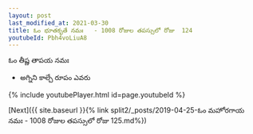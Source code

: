 ```yaml
---
layout: post
last_modified_at: 2021-03-30
title: ఓం భూతకృతే నమః   - 1008 రోజుల తపస్సులో రోజు  124
youtubeId: Pbh4voLiuA8
---
```

 
 
 ఓం తీష్ణ తాపయ నమః  
 
 -  అగ్నిని కాల్చే రూపం ఎవరు 
 
  
 
  
 
 
 
 
 
 


{% include youtubePlayer.html id=page.youtubeId %}
 
[Next]({{ site.baseurl }}{% link  split2/_posts/2019-04-25-ఓం మహోరగాయ నమః   - 1008 రోజుల తపస్సులో రోజు  125.md%})
 

